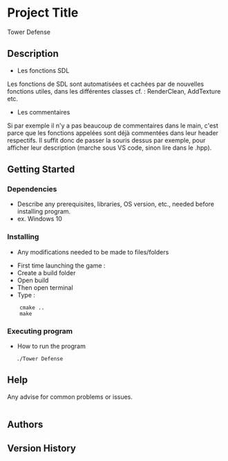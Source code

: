 # Project Title

Tower Defense

## Description

* Les fonctions SDL

Les fonctions de SDL sont automatisées et cachées par de nouvelles fonctions utiles, dans les différentes classes cf. : RenderClean, AddTexture etc.

* Les commentaires

Si par exemple il n'y a pas beaucoup de commentaires dans le main, c'est parce que les fonctions appelées sont déjà commentées dans leur header respectifs.
Il suffit donc de passer la souris dessus par exemple, pour afficher leur description (marche sous VS code, sinon lire dans le .hpp).

## Getting Started

### Dependencies

* Describe any prerequisites, libraries, OS version, etc., needed before installing program.
* ex. Windows 10

### Installing

* Any modifications needed to be made to files/folders

- First time launching the game :
- Create a build folder
- Open build
- Then open terminal
- Type :
```
    cmake ..
    make
```

### Executing program

* How to run the program
```
   ./Tower Defense
```

## Help

Any advise for common problems or issues.
```

```

## Authors

## Version History

